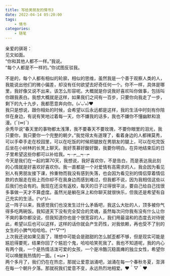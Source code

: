```yaml
---
title: 写给男朋友的情书3
date: 2022-04-14 05:20:00
tags:
    - 情书
categories:
    - 随笔
---
```


亲爱的骐哥：<br>
见文如面。<br>
“你和其他人都不一样。”我说。<br>
“每个人都是不一样的。”你试图反驳我。<br>
<!--more-->
不是的，每个人都有相似的轮廓，相似的思维，虽然我是一个善于观察人类的人，我能说出他们的微小偏差，却没有任何欲望去好奇任何一个。你不一样，具体是哪里，我好像又说不出来，该怎么形容呢。大概就是你说我好喜欢叫你做事，包括叫你跟我表白。我想大概就是这样，如果我们之间有一百步，只要你向我走了一步，剩下的九十九步，我都愿意奔向你。(๑′ᴗ‵๑)❤<br>
我只是想说，跟你相处的时候，会希望以后永远都是这样，我的生活中时刻有你陪伴在身边，有说有笑地过着每一天，你不嫌我的话多，我也不嫌你不懂幽默和浪漫。(ˉ(∞)ˉ)<br>
余秀华说“春天里的事物都太浅薄，我不要春天不要玫瑰，不要你眼里的泪光，我只要你，我只要你一个完整的朝夕。”我觉得太有道理了，看着身边的人都辣莫秀，可以手牵手走在校园里，可以在吃饭的时候把腿放在男朋友的腿上，可以在吃完饭后坐在小树林的长凳上聊天。我好羡慕好酸好酸，我要你明白，在异地结束后的日子里希望这些你都可以补给我。┭┮﹏┭┮<br>
今天是我们在一起的第70天，我想说，我好喜欢你，不是告白，而是表达我此刻的心情就是好喜欢好喜欢你。我一直都是一个对爱情有高需求的人，我会因为看见别人有男朋友接下课，拎重物而我没有感到失落，也会因为看见别的情侣穿着情侣款的衣服走在街上而你却不在我身边而感到难过，但我都不说，因为我相信这些以后我们也会有的。我现在还没有返校，每天的日子过得很平淡，要自己给自己找很多事做一天才不算虚度。虽然光是躺在床上和你聊天就很快乐，但我还是希望有自己充实的生活。\(^o^)/~<br>
这一阵子以来，我感觉我们也没发生过什么矛盾吧，我这么大肚的人，顶多被你气得多吃两碗饭。我知道天下没有完全契合的灵魂，虽然每次问你我有没有什么让你不爽的事你都没说，但我知道你也是个很宽容的人，我们用最温和的态度去对待彼此，希望以后也可以这样，这样的话你就会产生药性，对我依赖，再也受不了别的女生的小脾气哈哈哈。(\*^▽^\*)<br>
上次我还说如果见面了，理想中可能会是甜甜的怎么腻歪都不够，但是现实可能是尴尬得要死，结果你回了个尴尬个鬼，哈哈哈笑死我了。我也不知道呢，我的内心有两个我，一个是热情活泼可爱的女孩，一个是冷酷沉稳面瘫的独立女性，希望你可以唤醒我热情的一面。( •ω• )<br>
两个多月了，我们仍在在热恋，那就让爱意汹涌吧，汹涌在每一个春秋冬夏，澎湃在每一个朝升夕落。那就祝我们爱意不变，永远热烈地相爱。♥＾▽＾♥